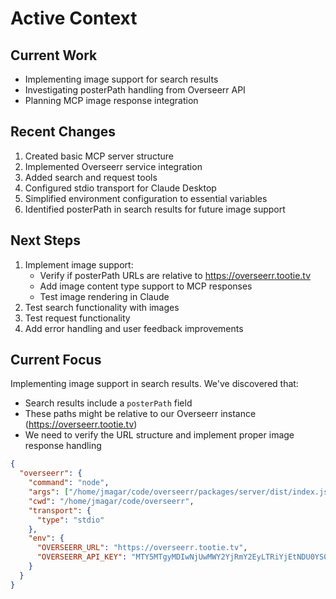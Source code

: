 # Active Context

## Current Work
- Implementing image support for search results
- Investigating posterPath handling from Overseerr API
- Planning MCP image response integration

## Recent Changes
1. Created basic MCP server structure
2. Implemented Overseerr service integration
3. Added search and request tools
4. Configured stdio transport for Claude Desktop
5. Simplified environment configuration to essential variables
6. Identified posterPath in search results for future image support

## Next Steps
1. Implement image support:
   - Verify if posterPath URLs are relative to https://overseerr.tootie.tv
   - Add image content type support to MCP responses
   - Test image rendering in Claude
2. Test search functionality with images
3. Test request functionality
4. Add error handling and user feedback improvements

## Current Focus
Implementing image support in search results. We've discovered that:
- Search results include a `posterPath` field
- These paths might be relative to our Overseerr instance (https://overseerr.tootie.tv)
- We need to verify the URL structure and implement proper image response handling
```json
{
  "overseerr": {
    "command": "node",
    "args": ["/home/jmagar/code/overseerr/packages/server/dist/index.js"],
    "cwd": "/home/jmagar/code/overseerr",
    "transport": {
      "type": "stdio"
    },
    "env": {
      "OVERSEERR_URL": "https://overseerr.tootie.tv",
      "OVERSEERR_API_KEY": "MTY5MTgyMDIwNjUwMWY2YjRmY2EyLTRiYjEtNDU0YS05MTJiLTU0MjkyZTZiNGU5Zg=="
    }
  }
} 